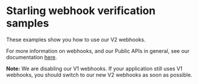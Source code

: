 # Starling webhook verification samples

These examples show you how to use our V2 webhooks.

For more information on webhooks, and our Public APIs in general, see our documentation [here](https://developer.starlingbank.com/docs).

**Note:** We are disabling our V1 webhooks.
If your application still uses V1 webhooks, you should switch to our new V2 webhooks as soon as possible.
